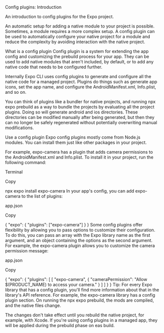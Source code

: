 Config plugins: Introduction

An introduction to config plugins for the Expo project.

An automatic setup for adding a native module to your project is possible. Sometimes, a module requires a more complex setup. A config plugin can be used to automatically configure your native project for a module and reduce the complexity by avoiding interaction with the native project.

What is a config plugin
Config plugin is a system for extending the app config and customizing the prebuild process for your app. They can be used to add native modules that aren't included, by default, or to add any native code that needs to be configured further.

Internally Expo CLI uses config plugins to generate and configure all the native code for a managed project. Plugins do things such as generate app icons, set the app name, and configure the AndroidManifest.xml, Info.plist, and so on.

You can think of plugins like a bundler for native projects, and running npx expo prebuild as a way to bundle the projects by evaluating all the project plugins. Doing so will generate android and ios directories. These directories can be modified manually after being generated, but then they can no longer be safely regenerated without potentially overwriting manual modifications.

Use a config plugin
Expo config plugins mostly come from Node.js modules. You can install them just like other packages in your project.

For example, expo-camera has a plugin that adds camera permissions to the AndroidManifest.xml and Info.plist. To install it in your project, run the following command:

Terminal

Copy

npx expo install expo-camera
In your app's config, you can add expo-camera to the list of plugins:

app.json

Copy


{
  "expo": {
    "plugins": ["expo-camera"]
  }
}
Some config plugins offer flexibility by allowing you to pass options to customize their configuration. To do this, you can pass an array with the Expo library name as the first argument, and an object containing the options as the second argument. For example, the expo-camera plugin allows you to customize the camera permission message:

app.json

Copy


{
  "expo": {
    "plugins": [
      [
        "expo-camera",
        {
          "cameraPermission": "Allow $(PRODUCT_NAME) to access your camera."
        }
      ]
    ]
  }
}
Tip: For every Expo library that has a config plugin, you'll find more information about that in the library's API reference. For example, the expo-camera library has a config plugin section.
On running the npx expo prebuild, the mods are compiled, and the native files change.

The changes don't take effect until you rebuild the native project, for example, with Xcode. If you're using config plugins in a managed app, they will be applied during the prebuild phase on eas build.
